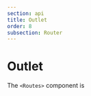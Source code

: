 ```yaml
---
section: api
title: Outlet
order: 8
subsection: Router
---
```


# Outlet

The `<Routes>` component is 
